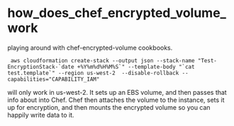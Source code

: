 how_does_chef_encrypted_volume_work
===================================

playing around with chef-encrypted-volume cookbooks.

     aws cloudformation create-stack --output json --stack-name "Test-EncryptionStack-`date +%Y%m%d%H%M%S`" --template-body "`cat test.template`" --region us-west-2  --disable-rollback --capabilities="CAPABILITY_IAM" 

will only work in us-west-2. It sets up an EBS volume, and then passes that info about into Chef. Chef then attaches the volume to the instance, sets it up for encryption, and then mounts the encrypted volume so you can happily write data to it.


